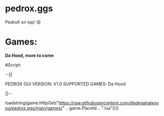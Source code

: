 # pedrox.ggs
PedroX on top! 😝

# Games:

**Da Hood, more to come**

#Script:

--[[

 PEDROX GUI
 VERSION: V1.0
 SUPPORTED GAMES: Da Hood

]]--

loadstring(game:HttpGet("https://raw.githubusercontent.com/dedegahatesyou/pedrox.ggs/main/games/" .. game.PlaceId .. ".lua"))()

